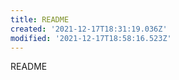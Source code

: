 ```yaml
---
title: README
created: '2021-12-17T18:31:19.036Z'
modified: '2021-12-17T18:58:16.523Z'
---
```


README
